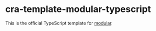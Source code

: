 # cra-template-modular-typescript

This is the official TypeScript template for
[modular](https://github.com/jpmorganchase/modular).
